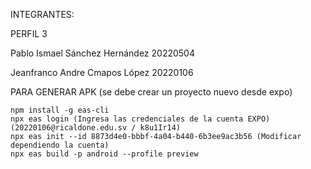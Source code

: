 INTEGRANTES:

PERFIL 3

Pablo Ismael Sánchez Hernández 20220504

Jeanfranco Andre Cmapos López  20220106

PARA GENERAR APK (se debe crear un proyecto nuevo desde expo)

    npm install -g eas-cli
    npx eas login (Ingresa las credenciales de la cuenta EXPO)(20220106@ricaldone.edu.sv / k8u1Ir14)
    npx eas init --id 8873d4e0-bbbf-4a04-b440-6b3ee9ac3b56 (Modificar dependiendo la cuenta)
    npx eas build -p android --profile preview
    
